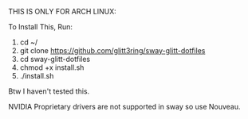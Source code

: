 THIS IS ONLY FOR ARCH LINUX:

To Install This, Run:
1. cd ~/ 
2. git clone https://github.com/glitt3ring/sway-glitt-dotfiles 
3. cd sway-glitt-dotfiles 
4. chmod +x install.sh 
5. ./install.sh 

Btw I haven't tested this.

NVIDIA Proprietary drivers are not supported in sway so use Nouveau.
